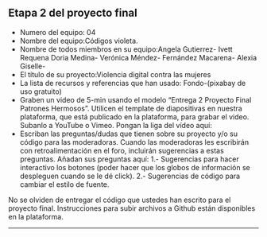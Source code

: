## Etapa 2 del proyecto final

- Numero del equipo: 04
- Nombre del equipo:Códigos violeta.
- Nombre de todos miembros en su equipo:Angela Gutierrez- Ivett Requena Doria Medina- Verónica Méndez- Fernández Macarena- Alexia Giselle-
- El título de su proyecto:Violencia digital contra las mujeres
- La lista de recursos y referencias que han usado: Fondo-(pixabay de uso gratuito)
- Graben un video de 5-min usando el modelo “Entrega 2 Proyecto Final Patrones Hermosos”. Utilicen el template de diapositivas en nuestra plataforma, que está publicado en la plataforma, para grabar el video. Subanlo a YouTube o Vimeo. Pongan la liga del vídeo aquí: 
- Escriban las preguntas/dudas que tienen sobre su proyecto y/o su código para las moderadoras. Cuando las moderadoras les escribirán con retroalimentación en el foro, incluirán sugerencias a estas preguntas. Añadan sus preguntas aquí: 1.- Sugerencias para hacer interactivo los botones (poder hacer que los globos de información se despleguen cuando se le dé click). 2.- Sugerencias de código para cambiar el estilo de fuente. 

No se olviden de entregar el código que ustedes han escrito para el proyecto final. Instrucciones para subir archivos a Github están disponibles en la plataforma.
*****
